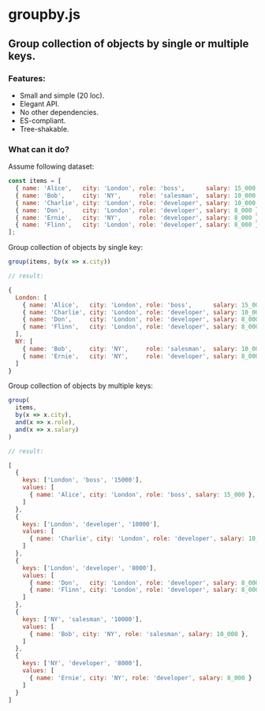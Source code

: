 # groupby.js

## Group collection of objects by single or multiple keys.

### Features:
- Small and simple (20 loc).
- Elegant API.
- No other dependencies.
- ES-compliant.
- Tree-shakable.

### What can it do?

Assume following dataset:

```javascript
const items = [
  { name: 'Alice',   city: 'London', role: 'boss',      salary: 15_000 },
  { name: 'Bob',     city: 'NY',     role: 'salesman',  salary: 10_000 },
  { name: 'Charlie', city: 'London', role: 'developer', salary: 10_000 },
  { name: 'Don',     city: 'London', role: 'developer', salary: 8_000 },
  { name: 'Ernie',   city: 'NY',     role: 'developer', salary: 8_000 },
  { name: 'Flinn',   city: 'London', role: 'developer', salary: 8_000 }
];
```

Group collection of objects by single key:

```javascript
group(items, by(x => x.city))

// result:

{
  London: [
    { name: 'Alice',   city: 'London', role: 'boss',      salary: 15_000 },
    { name: 'Charlie', city: 'London', role: 'developer', salary: 10_000 },
    { name: 'Don',     city: 'London', role: 'developer', salary: 8_000 },
    { name: 'Flinn',   city: 'London', role: 'developer', salary: 8_000 }
  ],
  NY: [
    { name: 'Bob',     city: 'NY',     role: 'salesman',  salary: 10_000 },
    { name: 'Ernie',   city: 'NY',     role: 'developer', salary: 8_000 }
  ]
}
```

Group collection of objects by multiple keys:

```javascript
group(
  items,
  by(x => x.city),
  and(x => x.role),
  and(x => x.salary)
)

// result:

[
  {
    keys: ['London', 'boss', '15000'],
    values: [
      { name: 'Alice', city: 'London', role: 'boss', salary: 15_000 },
    ]
  },
  {
    keys: ['London', 'developer', '10000'],
    values: [
      { name: 'Charlie', city: 'London', role: 'developer', salary: 10_000 },
    ]
  },
  {
    keys: ['London', 'developer', '8000'],
    values: [
      { name: 'Don',   city: 'London', role: 'developer', salary: 8_000 },
      { name: 'Flinn', city: 'London', role: 'developer', salary: 8_000 }
    ]
  },
  {
    keys: ['NY', 'salesman', '10000'],
    values: [
      { name: 'Bob', city: 'NY', role: 'salesman', salary: 10_000 },
    ]
  },
  {
    keys: ['NY', 'developer', '8000'],
    values: [
      { name: 'Ernie', city: 'NY', role: 'developer', salary: 8_000 }
    ]
  }
]
```
